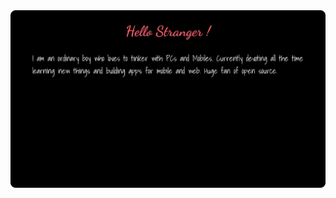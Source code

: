 <div>
  <a href="https://raw.githubusercontent.com/arijit192/arijit192/main/assets/main.svg">
    <img src="container.svg" />
  </a>
</div>

